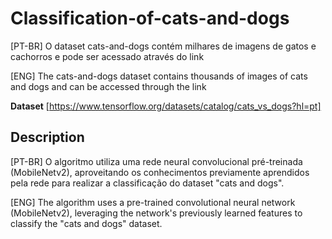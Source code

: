 # Classification-of-cats-and-dogs

[PT-BR] O dataset cats-and-dogs contém milhares de imagens de gatos e cachorros e pode ser acessado através do link

[ENG] The cats-and-dogs dataset contains thousands of images of cats and dogs and can be accessed through the link

**Dataset**
[https://www.tensorflow.org/datasets/catalog/cats_vs_dogs?hl=pt]

## Description
[PT-BR]
O algoritmo utiliza uma rede neural convolucional pré-treinada (MobileNetv2), aproveitando os conhecimentos previamente aprendidos pela rede para realizar a classificação do dataset "cats and dogs".

[ENG]
The algorithm uses a pre-trained convolutional neural network (MobileNetv2), leveraging the network's previously learned features to classify the "cats and dogs" dataset.
